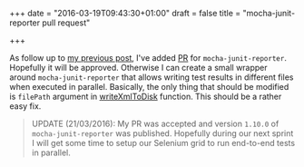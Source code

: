 +++
date = "2016-03-19T09:43:30+01:00"
draft = false
title = "mocha-junit-reporter pull request"

+++

As follow up to [my previous post](http://dimchez.com/blog/running-parallel-end-to-end-tests-in-nightwatchjs-with-mocha-junit-reporter/), I've added [PR](https://github.com/michaelleeallen/mocha-junit-reporter/pull/29) for `mocha-junit-reporter`. Hopefully it will be approved. Otherwise I can create a small wrapper around `mocha-junit-reporter` that allows writing test results in different files when executed in parallel. Basically, the only thing that should be modified is `filePath` argument in [writeXmlToDisk](https://github.com/michaelleeallen/mocha-junit-reporter/blob/master/index.js#L233) function. This should be a rather easy fix.

> UPDATE (21/03/2016): My PR was accepted and version `1.10.0` of `mocha-junit-reporter` was published. Hopefully during our next sprint I will get some time to setup our Selenium grid to run end-to-end tests in parallel.
